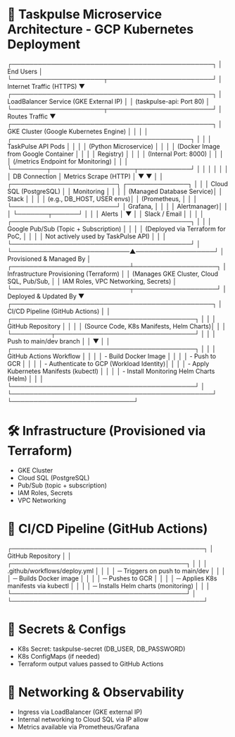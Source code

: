 # 🧠 Taskpulse Microservice Architecture - GCP Kubernetes Deployment
┌──────────────────────────────────────────────┐
│                  End Users                   │
└─────────────────────┬────────────────────────┘
                      │ Internet Traffic (HTTPS)
                      ▼
┌──────────────────────────────────────────────┐
│ LoadBalancer Service (GKE External IP)       │
│    (taskpulse-api: Port 80)                  │
└─────────────────────┬────────────────────────┘
                      │ Routes Traffic
                      ▼
┌──────────────────────────────────────────────┐
│ GKE Cluster (Google Kubernetes Engine)       │
│                                              │
│  ┌─────────────────────────────────────────┐ │
│  │ TaskPulse API Pods                      │ │
│  │   (Python Microservice)                 │ │
│  │   (Docker Image from Google Container   │ │
│  │    Registry)                            │ │
│  │   (Internal Port: 8000)                 │ │
│  │   (/metrics Endpoint for Monitoring)    │ │
│  └────────┬───────────────────┬────────────┘ │
│           │                   │              │
│           │ DB Connection     │ Metrics Scrape (HTTP)
│           ▼                   ▼              │
│  ┌────────────────────────┐  ┌──────────────┐ │
│  │ Cloud SQL (PostgreSQL) │  │ Monitoring   │ │
│  │ (Managed Database Service)│ │ Stack        │ │
│  │ (e.g., DB_HOST, USER envs)│ │ (Prometheus, │ │
│  └────────────────────────┘  │  Grafana,    │ │
│                               │  Alertmanager)│ │
│                               └───────┬──────┘ │
│                                       │ Alerts
│                                       ▼        │
│                                  Slack / Email │
│                                                │
│  ┌─────────────────────────────────────────┐ │
│  │ Google Pub/Sub (Topic + Subscription) │ │
│  │ (Deployed via Terraform for PoC,        │ │
│  │  Not actively used by TaskPulse API)    │ │
│  └─────────────────────────────────────────┘ │
└───────────────────────────▲──────────────────┘
                            │ Provisioned & Managed By
                            │
┌───────────────────────────┴───────────────────┐
│ Infrastructure Provisioning (Terraform)       │
│ (Manages GKE Cluster, Cloud SQL, Pub/Sub,     │
│  IAM Roles, VPC Networking, Secrets)          │
└───────────────────────────┬───────────────────┘
                            │ Deployed & Updated By
                            ▼
┌──────────────────────────────────────────────┐
│ CI/CD Pipeline (GitHub Actions)              │
│ ┌──────────────────────────────────────────┐ │
│ │ GitHub Repository                        │ │
│ │  (Source Code, K8s Manifests, Helm Charts)│ │
│ └─────────┬────────────────────────────────┘ │
│           │ Push to main/dev branch          │
│           ▼                                  │
│ ┌──────────────────────────────────────────┐ │
│ │ GitHub Actions Workflow                  │ │
│ │ - Build Docker Image                     │ │
│ │ - Push to GCR                            │ │
│ │ - Authenticate to GCP (Workload Identity)│ │
│ │ - Apply Kubernetes Manifests (kubectl)   │ │
│ │ - Install Monitoring Helm Charts (Helm)  │ │
│ └──────────────────────────────────────────┘ │
└──────────────────────────────────────────────┘
           └────────────────────────────┘


# 🛠 Infrastructure (Provisioned via Terraform)
- GKE Cluster
- Cloud SQL (PostgreSQL)
- Pub/Sub (topic + subscription)
- IAM Roles, Secrets
- VPC Networking

# 🔁 CI/CD Pipeline (GitHub Actions)

┌────────────────────────────────────────────┐
│ GitHub Repository                          │
│ ┌────────────────────────────────────────┐ │
│ │ .github/workflows/deploy.yml           │ │
│ │ ─ Triggers on push to main/dev         │ │
│ │ ─ Builds Docker image                  │ │
│ │ ─ Pushes to GCR                        │ │
│ │ ─ Applies K8s manifests via kubectl    │ │
│ │ ─ Installs Helm charts (monitoring)    │ │
│ └────────────────────────────────────────┘ │
└────────────────────────────────────────────┘

# 🔐 Secrets & Configs
- K8s Secret: taskpulse-secret (DB_USER, DB_PASSWORD)
- K8s ConfigMaps (if needed)
- Terraform output values passed to GitHub Actions

# 🔄 Networking & Observability
- Ingress via LoadBalancer (GKE external IP)
- Internal networking to Cloud SQL via IP allow
- Metrics available via Prometheus/Grafana

